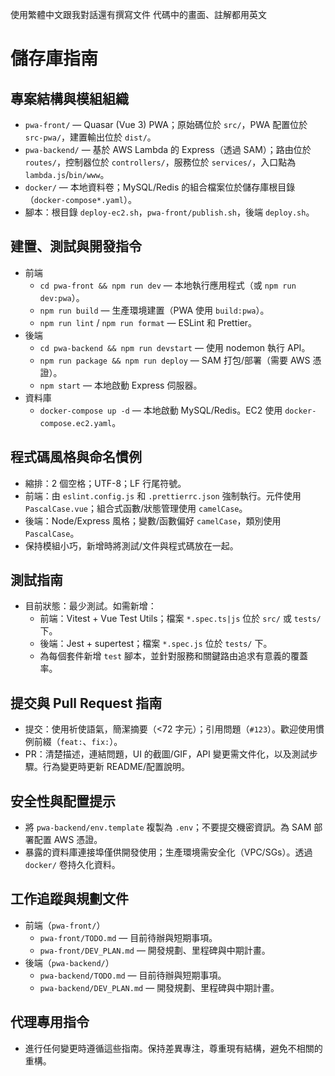 使用繁體中文跟我對話還有撰寫文件
代碼中的畫面、註解都用英文

# 儲存庫指南

## 專案結構與模組組織
- `pwa-front/` — Quasar (Vue 3) PWA；原始碼位於 `src/`，PWA 配置位於 `src-pwa/`，建置輸出位於 `dist/`。
- `pwa-backend/` — 基於 AWS Lambda 的 Express（透過 SAM）；路由位於 `routes/`，控制器位於 `controllers/`，服務位於 `services/`，入口點為 `lambda.js`/`bin/www`。
- `docker/` — 本地資料卷；MySQL/Redis 的組合檔案位於儲存庫根目錄（`docker-compose*.yaml`）。
- 腳本：根目錄 `deploy-ec2.sh`，`pwa-front/publish.sh`，後端 `deploy.sh`。

## 建置、測試與開發指令
- 前端
  - `cd pwa-front && npm run dev` — 本地執行應用程式（或 `npm run dev:pwa`）。
  - `npm run build` — 生產環境建置（PWA 使用 `build:pwa`）。
  - `npm run lint` / `npm run format` — ESLint 和 Prettier。
- 後端
  - `cd pwa-backend && npm run devstart` — 使用 nodemon 執行 API。
  - `npm run package && npm run deploy` — SAM 打包/部署（需要 AWS 憑證）。
  - `npm start` — 本地啟動 Express 伺服器。
- 資料庫
  - `docker-compose up -d` — 本地啟動 MySQL/Redis。EC2 使用 `docker-compose.ec2.yaml`。

## 程式碼風格與命名慣例
- 縮排：2 個空格；UTF-8；LF 行尾符號。
- 前端：由 `eslint.config.js` 和 `.prettierrc.json` 強制執行。元件使用 `PascalCase.vue`；組合式函數/狀態管理使用 `camelCase`。
- 後端：Node/Express 風格；變數/函數偏好 `camelCase`，類別使用 `PascalCase`。
- 保持模組小巧，新增時將測試/文件與程式碼放在一起。

## 測試指南
- 目前狀態：最少測試。如需新增：
  - 前端：Vitest + Vue Test Utils；檔案 `*.spec.ts|js` 位於 `src/` 或 `tests/` 下。
  - 後端：Jest + supertest；檔案 `*.spec.js` 位於 `tests/` 下。
  - 為每個套件新增 `test` 腳本，並針對服務和關鍵路由追求有意義的覆蓋率。

## 提交與 Pull Request 指南
- 提交：使用祈使語氣，簡潔摘要（<72 字元）；引用問題（`#123`）。歡迎使用慣例前綴（`feat:`、`fix:`）。
- PR：清楚描述，連結問題，UI 的截圖/GIF，API 變更需文件化，以及測試步驟。行為變更時更新 README/配置說明。

## 安全性與配置提示
- 將 `pwa-backend/env.template` 複製為 `.env`；不要提交機密資訊。為 SAM 部署配置 AWS 憑證。
- 暴露的資料庫連接埠僅供開發使用；生產環境需安全化（VPC/SGs）。透過 `docker/` 卷持久化資料。

## 工作追蹤與規劃文件
- 前端（`pwa-front/`）
  - `pwa-front/TODO.md` — 目前待辦與短期事項。
  - `pwa-front/DEV_PLAN.md` — 開發規劃、里程碑與中期計畫。
- 後端（`pwa-backend/`）
  - `pwa-backend/TODO.md` — 目前待辦與短期事項。
  - `pwa-backend/DEV_PLAN.md` — 開發規劃、里程碑與中期計畫。

## 代理專用指令
- 進行任何變更時遵循這些指南。保持差異專注，尊重現有結構，避免不相關的重構。
